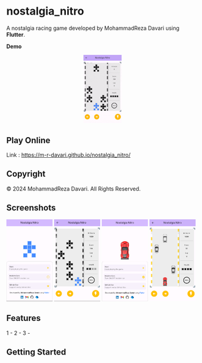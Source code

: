 # nostalgia_nitro

A nostalgia racing game developed by MohammadReza Davari using **Flutter**.

**Demo**
<p align="center" width="100%">
    <img width="20%" src="https://raw.githubusercontent.com/m-r-davari/nostalgia_nitro/dev/samples/gp1.gif">
</p>

## Play Online
Link : https://m-r-davari.github.io/nostalgia_nitro/

## Copyright
© 2024 MohammadReza Davari. All Rights Reserved.

## Screenshots
<img src="https://raw.githubusercontent.com/m-r-davari/nostalgia_nitro/dev/samples/sc1.png" alt="sc1" width="24%"/> <img src="https://raw.githubusercontent.com/m-r-davari/nostalgia_nitro/dev/samples/sc3.png" alt="sc3" width="24%"/> <img src="https://raw.githubusercontent.com/m-r-davari/nostalgia_nitro/dev/samples/sc2.png" alt="sc2" width="24%"/> <img src="https://raw.githubusercontent.com/m-r-davari/nostalgia_nitro/dev/samples/sc4.png" alt="sc4" width="24%"/>

## Features
1 -
2 -
3 -


## Getting Started


